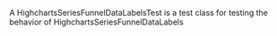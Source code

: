 A HighchartsSeriesFunnelDataLabelsTest is a test class for testing the behavior of HighchartsSeriesFunnelDataLabels